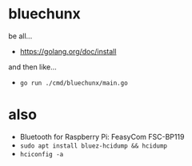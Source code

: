 # bluechunx

be all...

* https://golang.org/doc/install

and then like...

* `go run ./cmd/bluechunx/main.go`

# also

* Bluetooth for Raspberry Pi: FeasyCom FSC-BP119
* `sudo apt install bluez-hcidump && hcidump`
* `hciconfig -a`
